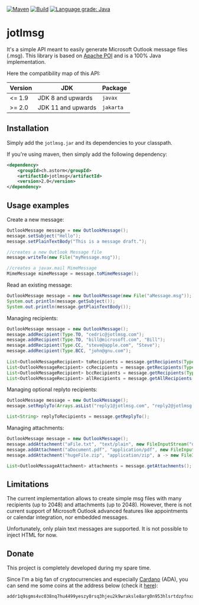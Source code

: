 [![Maven](https://img.shields.io/maven-central/v/ch.astorm/jotlmsg.svg)](https://search.maven.org/search?q=g:ch.astorm%20AND%20a:jotlmsg)
[![Build](https://travis-ci.org/ctabin/jotlmsg.svg?branch=master)](http://travis-ci.com/ctabin/jotlmsg)
[![Language grade: Java](https://img.shields.io/lgtm/grade/java/g/ctabin/jotlmsg.svg?logo=lgtm&logoWidth=18)](https://lgtm.com/projects/g/ctabin/jotlmsg/context:java)

# jotlmsg
It's a simple API meant to easily generate Microsoft Outlook message files (.msg). 
This library is based on [Apache POI](https://poi.apache.org) and is a 100% Java implementation.

Here the compatibility map of this API:

| Version | JDK                 | Package
| ------- | ------------------- | ---------
| <= 1.9  | JDK 8 and upwards   | `javax` 
| >= 2.0  | JDK 11 and upwards  | `jakarta`

## Installation

Simply add the ```jotlmsg.jar``` and its dependencies to your classpath.

If you're using maven, then simply add the following dependency:
```xml
<dependency>
    <groupId>ch.astorm</groupId>
    <artifactId>jotlmsg</artifactId>
    <version>2.0</version>
</dependency>
```

## Usage examples

Create a new message:
```Java
OutlookMessage message = new OutlookMessage();
message.setSubject("Hello");
message.setPlainTextBody("This is a message draft.");

//creates a new Outlook Message file
message.writeTo(new File("myMessage.msg"));

//creates a javax.mail MimeMessage
MimeMessage mimeMessage = message.toMimeMessage();
```

Read an existing message:
```Java
OutlookMessage message = new OutlookMessage(new File("aMessage.msg"));
System.out.println(message.getSubject());
System.out.println(message.getPlainTextBody());
```

Managing recipients:
```Java
OutlookMessage message = new OutlookMessage();
message.addRecipient(Type.TO, "cedric@jotlmsg.com");
message.addRecipient(Type.TO, "bill@microsoft.com", "Bill");
message.addRecipient(Type.CC, "steve@apple.com", "Steve");
message.addRecipient(Type.BCC, "john@gnu.com");
        
List<OutlookMessageRecipient> toRecipients = message.getRecipients(Type.TO);
List<OutlookMessageRecipient> ccRecipients = message.getRecipients(Type.CC);
List<OutlookMessageRecipient> bccRecipients = message.getRecipients(Type.BCC);
List<OutlookMessageRecipient> allRecipients = message.getAllRecipients();
```

Managing optional replyto recipients:
```Java
OutlookMessage message = new OutlookMessage();
message.setReplyTo(Arrays.asList("reply1@jotlmsg.com", "reply2@jotlmsg.com"));

List<String> replyToRecipients = message.getReplyTo();
```

Managing attachments:
```Java
OutlookMessage message = new OutlookMessage();
message.addAttachment("aFile.txt", "text/plain", new FileInputStream("data.txt")); //will be stored in memory
message.addAttachment("aDocument.pdf", "application/pdf", new FileInputStream("file.pdf")); //will be stored in memory
message.addAttachment("hugeFile.zip", "application/zip", a -> new FileInputStream("data.zip")); //piped to output stream

List<OutlookMessageAttachment> attachments = message.getAttachments();
```

## Limitations

The current implementation allows to create simple msg files with many recipients (up to 2048) and attachments (up to 2048). 
However, there is not current support of Microsoft Outlook advanced features like appointments or calendar integration, nor embedded messages.

Unfortunately, only plain text messages are supported. It is not possible to inject HTML for now.

## Donate

This project is completely developed during my spare time.

Since I'm a big fan of cryptocurrencies and especially [Cardano](https://cardano.org) (ADA), you can send me
some coins at the address below (check it [here](https://cardanoscan.io/address/addr1q9sgms4vc038nq7hu4499yeszy0rsq3hjeu2k9wraksle8arg0n953hlsrtdzpfnxxw996l4t6qu5xsx8cmmakjcqhksaqpj66)):

```
addr1q9sgms4vc038nq7hu4499yeszy0rsq3hjeu2k9wraksle8arg0n953hlsrtdzpfnxxw996l4t6qu5xsx8cmmakjcqhksaqpj66
```

